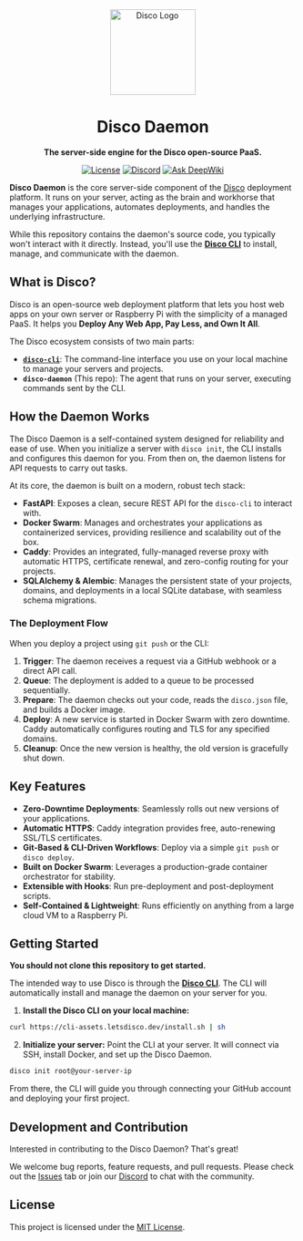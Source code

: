 <div align="center">
  <img src="https://github.com/letsdiscodev/.github/assets/1017304/8c1d7ecc-4bb7-411a-8da1-e7c4ff465931" alt="Disco Logo" width="150">
  <h1>Disco Daemon</h1>
  <p>
    <strong>The server-side engine for the Disco open-source PaaS.</strong>
  </p>
  <p>
    <a href="https://github.com/letsdiscodev/disco-daemon/blob/main/LICENSE"><img src="https://img.shields.io/github/license/letsdiscodev/disco-daemon" alt="License"></a>
    <a href="https://discord.gg/7J4vb5uUwU"><img src="https://img.shields.io/discord/1200593573062651914?logo=discord&label=discord" alt="Discord"></a>
    <a href="https://deepwiki.com/letsdiscodev/disco-daemon"><img src="https://deepwiki.com/badge.svg" alt="Ask DeepWiki"></a>
  </p>
</div>

**Disco Daemon** is the core server-side component of the [Disco](https://disco.cloud) deployment platform. It runs on your server, acting as the brain and workhorse that manages your applications, automates deployments, and handles the underlying infrastructure.

While this repository contains the daemon's source code, you typically won't interact with it directly. Instead, you'll use the [**Disco CLI**](https://github.com/letsdiscodev/cli) to install, manage, and communicate with the daemon.

## What is Disco?

Disco is an open-source web deployment platform that lets you host web apps on your own server or Raspberry Pi with the simplicity of a managed PaaS. It helps you **Deploy Any Web App, Pay Less, and Own It All**.

The Disco ecosystem consists of two main parts:
*   [**`disco-cli`**](https://github.com/letsdiscodev/cli): The command-line interface you use on your local machine to manage your servers and projects.
*   **`disco-daemon`** (This repo): The agent that runs on your server, executing commands sent by the CLI.

## How the Daemon Works

The Disco Daemon is a self-contained system designed for reliability and ease of use. When you initialize a server with `disco init`, the CLI installs and configures this daemon for you. From then on, the daemon listens for API requests to carry out tasks.

At its core, the daemon is built on a modern, robust tech stack:

*   **FastAPI**: Exposes a clean, secure REST API for the `disco-cli` to interact with.
*   **Docker Swarm**: Manages and orchestrates your applications as containerized services, providing resilience and scalability out of the box.
*   **Caddy**: Provides an integrated, fully-managed reverse proxy with automatic HTTPS, certificate renewal, and zero-config routing for your projects.
*   **SQLAlchemy & Alembic**: Manages the persistent state of your projects, domains, and deployments in a local SQLite database, with seamless schema migrations.

### The Deployment Flow

When you deploy a project using `git push` or the CLI:

1.  **Trigger**: The daemon receives a request via a GitHub webhook or a direct API call.
2.  **Queue**: The deployment is added to a queue to be processed sequentially.
3.  **Prepare**: The daemon checks out your code, reads the `disco.json` file, and builds a Docker image.
4.  **Deploy**: A new service is started in Docker Swarm with zero downtime. Caddy automatically configures routing and TLS for any specified domains.
5.  **Cleanup**: Once the new version is healthy, the old version is gracefully shut down.

## Key Features

*   **Zero-Downtime Deployments**: Seamlessly rolls out new versions of your applications.
*   **Automatic HTTPS**: Caddy integration provides free, auto-renewing SSL/TLS certificates.
*   **Git-Based & CLI-Driven Workflows**: Deploy via a simple `git push` or `disco deploy`.
*   **Built on Docker Swarm**: Leverages a production-grade container orchestrator for stability.
*   **Extensible with Hooks**: Run pre-deployment and post-deployment scripts.
*   **Self-Contained & Lightweight**: Runs efficiently on anything from a large cloud VM to a Raspberry Pi.

## Getting Started

**You should not clone this repository to get started.**

The intended way to use Disco is through the **[Disco CLI](https://github.com/letsdiscodev/cli)**. The CLI will automatically install and manage the daemon on your server for you.

1.  **Install the Disco CLI on your local machine:**
```bash
curl https://cli-assets.letsdisco.dev/install.sh | sh
```

2.  **Initialize your server:**
    Point the CLI at your server. It will connect via SSH, install Docker, and set up the Disco Daemon.
```bash
disco init root@your-server-ip
```

From there, the CLI will guide you through connecting your GitHub account and deploying your first project.

## Development and Contribution

Interested in contributing to the Disco Daemon? That's great!

We welcome bug reports, feature requests, and pull requests. Please check out the [Issues](https://github.com/letsdiscodev/disco-daemon/issues) tab or join our [Discord](https://discord.gg/7J4vb5uUwU) to chat with the community.

## License

This project is licensed under the [MIT License](LICENSE).
